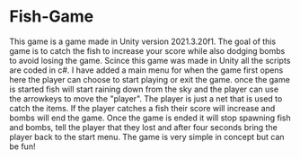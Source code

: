 # Fish-Game

This game is a game made in Unity version 2021.3.20f1. The goal of this game is to catch the fish to increase your score while also dodging bombs to avoid losing the game. Scince this game was made in Unity all the scripts are coded in c#. I have added a main menu for when the game first opens here the player can choose to start playing or exit the game. once the game is started fish will start raining down from the sky and the player can use the arrowkeys to move the "player". The player is just a net that is used to catch the items. If the player catches a fish their score will increase and bombs will end the game. Once the game is ended it will stop spawning fish and bombs, tell the player that they lost and after four seconds bring the player back to the start menu. The game is very simple in concept but can be fun!
